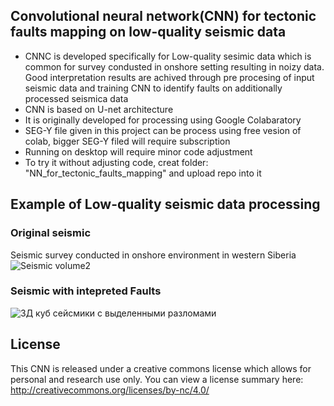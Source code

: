 ## Convolutional neural network(CNN) for tectonic faults mapping on low-quality seismic data
- CNNC is developed specifically for Low-quality sesimic data which is common for survey condusted in onshore setting resulting in noizy data. Good interpretation results are achived through pre procesing of input seismic data and training CNN to identify faults on additionally processed seismica data
- CNN is based on U-net architecture
- It is originally developed for processing using Google Colabaratory
- SEG-Y file given in this project can be process using free vesion of colab, bigger SEG-Y filed will require subscription
- Running on desktop will require minor code adjustment
- To try it without adjusting code, creat folder: "NN_for_tectonic_faults_mapping" and upload repo into it

## Example of Low-quality seismic data processing

### Original seismic 
Seismic survey conducted in onshore environment in western Siberia
![Seismic volume2](https://user-images.githubusercontent.com/112522254/229543197-cb8bacce-59a6-4559-999a-a2a913135471.jpg)

### Seismic with intepreted Faults
![3Д куб сейсмики с выделенными разломами](https://user-images.githubusercontent.com/112522254/229543328-c5ce7952-9d8d-4546-9de1-d8d5211c92d5.jpg)


## License
This CNN is released under a creative commons license which allows for personal and research use only. 
You can view a license summary here: http://creativecommons.org/licenses/by-nc/4.0/
